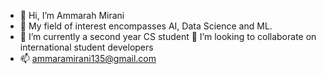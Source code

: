 - 👋 Hi, I’m Ammarah Mirani
- 👀 My field of interest encompasses AI, Data Science and ML.
- 🌱 I’m currently a second year CS student
 💞️ I’m looking to collaborate on international student developers
- 📫 ammaramirani135@gmail.com

<!---
Summaiya35/Summaiya35 is a ✨ special ✨ repository because its `README.md` (this file) appears on your GitHub profile.
You can click the Preview link to take a look at your changes.
--->
